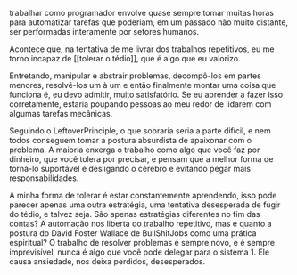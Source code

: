 trabalhar como programador envolve quase sempre tomar muitas horas para automatizar tarefas que poderiam, em um passado não muito distante, ser performadas interamente por setores humanos.

Acontece que, na tentativa de me livrar dos trabalhos repetitivos, eu me torno incapaz de [[tolerar o tédio]], que é algo que eu valorizo.

Entretando, manipular e abstrair problemas, decompô-los em partes menores, resolvê-los um à um e então finalmente montar uma coisa que funciona é, eu devo admitir, muito satisfatório. Se eu aprender a fazer isso corretamente, estaria poupando pessoas ao meu redor de lidarem com algumas tarefas mecânicas. 

Seguindo o LeftoverPrinciple, o que sobraria seria a parte difícil, e nem todos conseguem tomar a postura absurdista de apaixonar com o problema. A maioria enxerga o trabalho como algo que você faz por dinheiro, que você tolera por precisar, e pensam que a melhor forma de torná-lo suportável é desligando o cérebro e evitando pegar mais responsabilidades. 

A minha forma de tolerar é estar constantemente aprendendo, isso pode parecer apenas uma outra estratégia, uma tentativa desesperada de fugir do tédio, e talvez seja. São apenas estratégias diferentes no fim das contas? A automação nos liberta do trabalho repetitivo, mas e quanto a postura do David Foster Wallace de BullShitJobs como uma prática espiritual? O trabalho de resolver problemas é sempre novo, e é sempre imprevisível, nunca é algo que você pode delegar para o sistema 1.  Ele causa ansiedade, nos deixa perdidos, desesperados.

